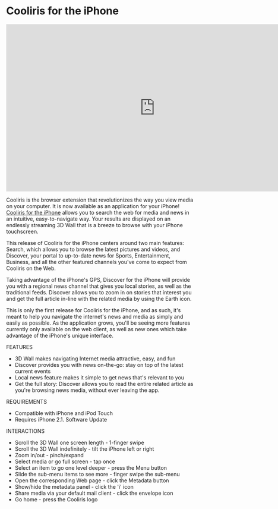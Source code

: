 # Cooliris for the iPhone

<iframe width="800" height="450" src="https://www.youtube.com/embed/0LV8Ixeg90I" title="YouTube video player" frameborder="0" allow="accelerometer; autoplay; clipboard-write; encrypted-media; gyroscope; picture-in-picture; web-share" referrerpolicy="strict-origin-when-cross-origin" allowfullscreen></iframe>

Cooliris is the browser extension that revolutionizes the way you view media on your computer. It is now available as an application for your iPhone! <a href="http://blog.cooliris.com/2008/10/18/iphone-meet-cooliris/">Cooliris for the iPhone</a> allows you to search the web for media and news in an intuitive, easy-to-navigate way. Your results are displayed on an endlessly streaming 3D Wall that is a breeze to browse with your iPhone touchscreen.

This release of Cooliris for the iPhone centers around two main features: Search, which allows you to browse the latest pictures and videos, and Discover, your portal to up-to-date news for Sports, Entertainment, Business, and all the other featured channels you've come to expect from Cooliris on the Web. 

Taking advantage of the iPhone's GPS, Discover for the iPhone will provide you with a regional news channel that gives you local stories, as well as the traditional feeds. Discover allows you to zoom in on stories that interest you and get the full article in-line with the related media by using the Earth icon. 

This is only the first release for Cooliris for the iPhone, and as such, it's meant to help you navigate the internet's news and media as simply and easily as possible. As the application grows, you'll be seeing more features currently only available on the web client, as well as new ones which take advantage of the iPhone's unique interface. 

FEATURES

* 3D Wall makes navigating Internet media attractive, easy, and fun
* Discover provides you with news on-the-go: stay on top of the latest current events
* Local news feature makes it simple to get news that's relevant to you
* Get the full story: Discover allows you to read the entire related article as you're browsing news media, without ever leaving the app.

REQUIREMENTS

* Compatible with iPhone and iPod Touch
* Requires iPhone 2.1. Software Update

INTERACTIONS

* Scroll the 3D Wall one screen length - 1-finger swipe
* Scroll the 3D Wall indefinitely - tilt the iPhone left or right
* Zoom in/out - pinch/expand
* Select media or go full screen - tap once
* Select an item to go one level deeper - press the Menu button
* Slide the sub-menu items to see more - finger swipe the sub-menu
* Open the corresponding Web page - click the Metadata button
* Show/hide the metadata panel - click the 'i' icon
* Share media via your default mail client - click the envelope icon
* Go home - press the Cooliris logo